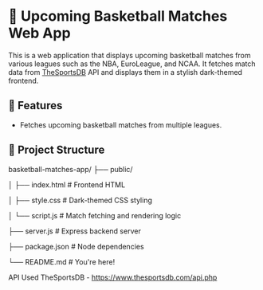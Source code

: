 # 🏀 Upcoming Basketball Matches Web App

This is a web application that displays upcoming basketball matches from various leagues such as the NBA, EuroLeague, and NCAA. It fetches match data from [TheSportsDB](https://www.thesportsdb.com/) API and displays them in a stylish dark-themed frontend.

## 🔧 Features

- Fetches upcoming basketball matches from multiple leagues.

## 📁 Project Structure
basketball-matches-app/
├── public/

│ ├── index.html # Frontend HTML

│ ├── style.css # Dark-themed CSS styling

│ └── script.js # Match fetching and rendering logic

├── server.js # Express backend server

├── package.json # Node dependencies

└── README.md # You're here!

API Used
TheSportsDB - https://www.thesportsdb.com/api.php
